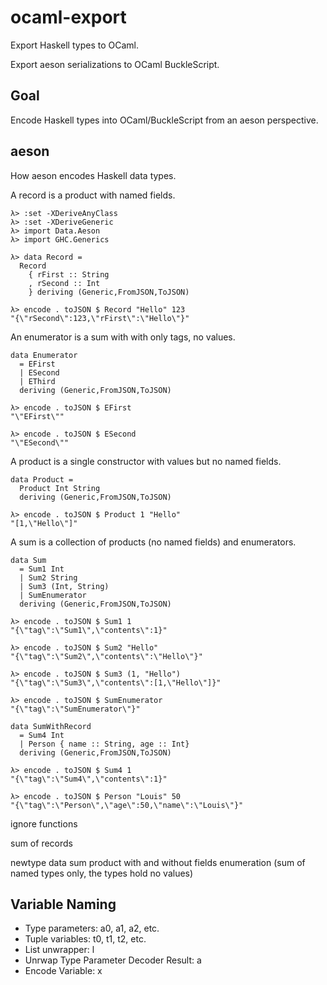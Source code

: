 # ocaml-export

Export Haskell types to OCaml. 

Export aeson serializations to OCaml BuckleScript.

## Goal

Encode Haskell types into OCaml/BuckleScript from an aeson perspective. 

## aeson

How aeson encodes Haskell data types.

A record is a product with named fields.

```
λ> :set -XDeriveAnyClass
λ> :set -XDeriveGeneric
λ> import Data.Aeson
λ> import GHC.Generics

λ> data Record =
  Record
    { rFirst :: String
    , rSecond :: Int
    } deriving (Generic,FromJSON,ToJSON)

λ> encode . toJSON $ Record "Hello" 123
"{\"rSecond\":123,\"rFirst\":\"Hello\"}"
```

An enumerator is a sum with with only tags, no values.

```
data Enumerator 
  = EFirst
  | ESecond
  | EThird
  deriving (Generic,FromJSON,ToJSON)

λ> encode . toJSON $ EFirst
"\"EFirst\""

λ> encode . toJSON $ ESecond
"\"ESecond\""
```

A product is a single constructor with values but no named fields.

```
data Product = 
  Product Int String
  deriving (Generic,FromJSON,ToJSON)
  
λ> encode . toJSON $ Product 1 "Hello"
"[1,\"Hello\"]"
```

A sum is a collection of products (no named fields) and enumerators.

```
data Sum 
  = Sum1 Int
  | Sum2 String
  | Sum3 (Int, String)
  | SumEnumerator
  deriving (Generic,FromJSON,ToJSON)

λ> encode . toJSON $ Sum1 1
"{\"tag\":\"Sum1\",\"contents\":1}"

λ> encode . toJSON $ Sum2 "Hello"
"{\"tag\":\"Sum2\",\"contents\":\"Hello\"}"

λ> encode . toJSON $ Sum3 (1, "Hello")
"{\"tag\":\"Sum3\",\"contents\":[1,\"Hello\"]}"

λ> encode . toJSON $ SumEnumerator
"{\"tag\":\"SumEnumerator\"}"
```

```
data SumWithRecord 
  = Sum4 Int
  | Person { name :: String, age :: Int}
  deriving (Generic,FromJSON,ToJSON)
  
λ> encode . toJSON $ Sum4 1
"{\"tag\":\"Sum4\",\"contents\":1}"

λ> encode . toJSON $ Person "Louis" 50
"{\"tag\":\"Person\",\"age\":50,\"name\":\"Louis\"}"
```


ignore functions

sum of records

newtype
data
sum
product with and without fields
enumeration (sum of named types only, the types hold no values)


## Variable Naming

- Type parameters: a0, a1, a2, etc.
- Tuple variables: t0, t1, t2, etc.
- List unwrapper: l
- Unrwap Type Parameter Decoder Result: a
- Encode Variable: x
